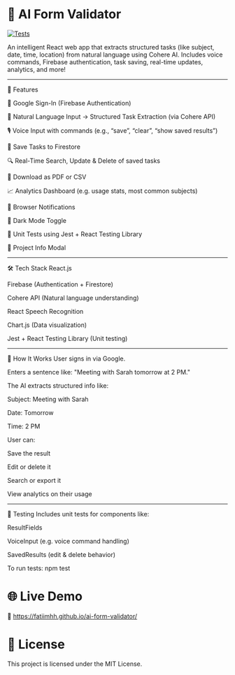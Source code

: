 # 🌟 AI Form Validator
[![Tests](https://github.com/fatiimhh/ai-form-validator/actions/workflows/test.yml/badge.svg)](https://github.com/fatiimhh/ai-form-validator/actions/workflows/test.yml)

An intelligent React web app that extracts structured tasks (like subject, date, time, location) from natural language using Cohere AI. Includes voice commands, Firebase authentication, task saving, real-time updates, analytics, and more!

----------------------------------------------------------------------

🚀 Features

🔐 Google Sign-In (Firebase Authentication)

📄 Natural Language Input → Structured Task Extraction (via Cohere API)

🎙️ Voice Input with commands (e.g., “save”, “clear”, “show saved results”)

💾 Save Tasks to Firestore

🔍 Real-Time Search, Update & Delete of saved tasks

📂 Download as PDF or CSV

📈 Analytics Dashboard (e.g. usage stats, most common subjects)

🔔 Browser Notifications

🌙 Dark Mode Toggle

🧪 Unit Tests using Jest + React Testing Library

💬 Project Info Modal

-----------------------------------------------------------------------

🛠️ Tech Stack
React.js

Firebase (Authentication + Firestore)

Cohere API (Natural language understanding)

React Speech Recognition

Chart.js (Data visualization)

Jest + React Testing Library (Unit testing)

-------------------------------------------------------------------

🧠 How It Works
User signs in via Google.

Enters a sentence like:
"Meeting with Sarah tomorrow at 2 PM."

The AI extracts structured info like:

Subject: Meeting with Sarah

Date: Tomorrow

Time: 2 PM

User can:

Save the result

Edit or delete it

Search or export it

View analytics on their usage

------------------------------------------------------------------

🧪 Testing
Includes unit tests for components like:

ResultFields

VoiceInput (e.g. voice command handling)

SavedResults (edit & delete behavior)

To run tests:
npm test


# 🌐 Live Demo

🔗  https://fatiimhh.github.io/ai-form-validator/ 



# 📄 License
This project is licensed under the MIT License.